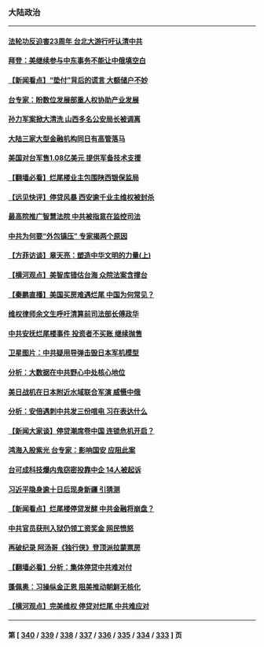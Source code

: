 ### 大陆政治
---
#### [法轮功反迫害23周年 台北大游行吁认清中共](../../pages/ncid277/n13782189.md) 
#### [拜登：美继续参与中东事务不能让中俄填空白](../../pages/ncid277/n13782254.md) 
#### [【新闻看点】“垫付”背后的谎言 大额储户不妙](../../pages/ncid277/n13781917.md) 
#### [台专家：盼数位发展部重人权协助产业发展](../../pages/ncid277/n13782083.md) 
#### [孙力军案掀大清洗 山西多名公安局长被调离](../../pages/ncid277/n13782104.md) 
#### [大陆三家大型金融机构同日有高管落马](../../pages/ncid277/n13782014.md) 
#### [美国对台军售1.08亿美元 提供军备技术支援](../../pages/ncid277/n13781956.md) 
#### [【翻墙必看】烂尾楼业主包围陕西银保监局](../../pages/ncid277/n13781966.md) 
#### [【远见快评】停贷风暴 西安逾千业主维权被封杀](../../pages/ncid277/n13781905.md) 
#### [最高院推广智慧法院 中共被指意在监控司法](../../pages/ncid277/n13781949.md) 
#### [中共为何要“外包镇压” 专家揭两个原因](../../pages/ncid277/n13781906.md) 
#### [【方菲访谈】章天亮：塑造中华文明的力量(上)](../../pages/ncid277/n13781683.md) 
#### [【横河观点】美智库错估台海 众院法案含撑台](../../pages/ncid277/n13781902.md) 
#### [【秦鹏直播】美国买房难遇烂尾 中国为何常见？](../../pages/ncid277/n13781552.md) 
#### [维权律师余文生呼吁清算前司法部长傅政华](../../pages/ncid277/n13781829.md) 
#### [中共安抚烂尾楼事件 投资者不买账 继续抛售](../../pages/ncid277/n13781732.md) 
#### [卫星图片：中共疑用导弹击毁日本军机模型](../../pages/ncid277/n13781733.md) 
#### [分析：大数据在中共野心中处核心地位](../../pages/ncid277/n13781736.md) 
#### [美日战机在日本附近水域联合军演 威慑中俄](../../pages/ncid277/n13781581.md) 
#### [分析：安倍遇刺中共发三份唁电 习在表达什么](../../pages/ncid277/n13781014.md) 
#### [【新闻大家谈】停贷潮席卷中国 连锁危机开启？](../../pages/ncid277/n13781582.md) 
#### [鸿海入股紫光 台专家：影响国安 应阻此案](../../pages/ncid277/n13781172.md) 
#### [台可成科技爆内鬼窃密投靠中企 14人被起诉](../../pages/ncid277/n13781539.md) 
#### [习近平隐身逾十日后现身新疆 引猜测](../../pages/ncid277/n13781347.md) 
#### [【新闻看点】烂尾楼停贷发酵 中共金融将崩盘？](../../pages/ncid277/n13781224.md) 
#### [中共官员获刑入狱仍领工资奖金 网民愤怒](../../pages/ncid277/n13781303.md) 
#### [再破纪录 阿汤哥《独行侠》登顶派拉蒙票房](../../pages/ncid277/n13781107.md) 
#### [【翻墙必看】分析：集体停贷中共难对付](../../pages/ncid277/n13781234.md) 
#### [蓬佩奥：习操纵金正恩 阻美推动朝鲜无核化](../../pages/ncid277/n13781070.md) 
#### [【横河观点】完美维权 停贷对烂尾 中共难应对](../../pages/ncid277/n13781103.md) 

---
#### 第 [ [340](./340.md) / [339](./339.md) / [338](./338.md) / [337](./337.md) / [336](./336.md) / [335](./335.md) / [334](./334.md) / [333](./333.md) ] 页
